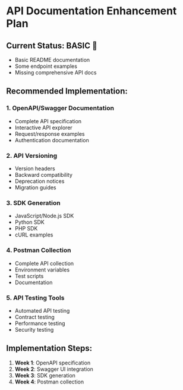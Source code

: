 # API Documentation Enhancement Plan

## Current Status: BASIC 📝
- Basic README documentation
- Some endpoint examples
- Missing comprehensive API docs

## Recommended Implementation:

### 1. **OpenAPI/Swagger Documentation**
- Complete API specification
- Interactive API explorer
- Request/response examples
- Authentication documentation

### 2. **API Versioning**
- Version headers
- Backward compatibility
- Deprecation notices
- Migration guides

### 3. **SDK Generation**
- JavaScript/Node.js SDK
- Python SDK
- PHP SDK
- cURL examples

### 4. **Postman Collection**
- Complete API collection
- Environment variables
- Test scripts
- Documentation

### 5. **API Testing Tools**
- Automated API testing
- Contract testing
- Performance testing
- Security testing

## Implementation Steps:
1. **Week 1**: OpenAPI specification
2. **Week 2**: Swagger UI integration
3. **Week 3**: SDK generation
4. **Week 4**: Postman collection

